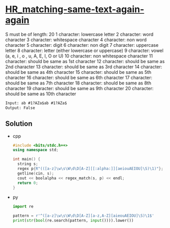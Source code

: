 # [HR_matching-same-text-again-again](https://www.hackerrank.com/challenges/matching-same-text-again-again)

S must be of length: 20
1 character: lowercase letter
2 character: word character
3 character: whitespace character
4 character: non word character
5 character: digit
6 character: non digit
7 character: uppercase letter
8 character: letter (either lowercase or uppercase)
9 character: vowel (a, e, i , o , u, A, E, I, O or U)
10 character: non whitespace character
11 character: should be same as 1st character
12 character: should be same as 2nd character
13 character: should be same as 3rd character
14 character: should be same as 4th character
15 character: should be same as 5th character
16 character: should be same as 6th character
17 character: should be same as 7th character
18 character: should be same as 8th character
19 character: should be same as 9th character
20 character: should be same as 10th character

```txt
Input: ab #1?AZa$ab #1?AZa$
Output: False
```

## Solution

* cpp

  ```cpp
  #include <bits/stdc.h++>
  using namespace std;

  int main() {
    string s;
    regex p{R"(([a-z]\w\s\W\d\D[A-Z][[:alpha:]][aeiouAEIOU]\S)\1)"};
    getline(cin, s);
    cout << boolalpha << regex_match(s, p) << endl;
    return 0;
  }
  ```

* py

  ```py
  import re

  pattern = r'^([a-z]\w\s\W\d\D[A-Z][a-z,A-Z][aieouAEIOU]\S)\1$'
  print(str(bool(re.search(pattern, input()))).lower())
  ```

